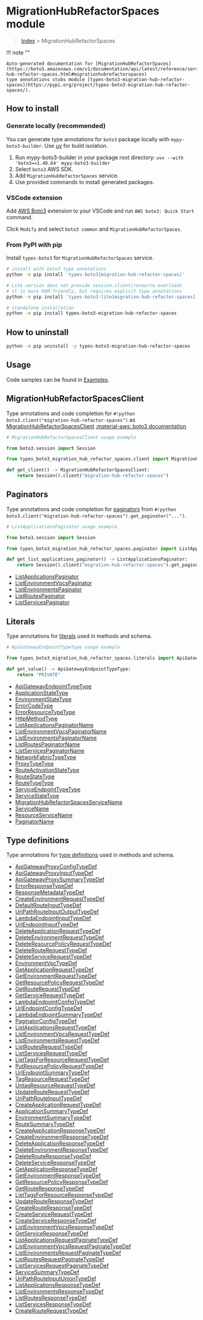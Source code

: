 #  MigrationHubRefactorSpaces module

> [Index](../README.md) > MigrationHubRefactorSpaces

!!! note ""

    Auto-generated documentation for [MigrationHubRefactorSpaces](https://boto3.amazonaws.com/v1/documentation/api/latest/reference/services/migration-hub-refactor-spaces.html#migrationhubrefactorspaces)
    type annotations stubs module [types-boto3-migration-hub-refactor-spaces](https://pypi.org/project/types-boto3-migration-hub-refactor-spaces/).

## How to install

### Generate locally (recommended)

You can generate type annotations for `boto3` package locally with `mypy-boto3-builder`.
Use [uv](https://docs.astral.sh/uv/getting-started/installation/) for build isolation.

1. Run mypy-boto3-builder in your package root directory: `uvx --with 'boto3==1.40.64' mypy-boto3-builder`
1. Select `boto3` AWS SDK.
1. Add `MigrationHubRefactorSpaces` service.
1. Use provided commands to install generated packages.


### VSCode extension

Add [AWS Boto3](https://marketplace.visualstudio.com/items?itemName=Boto3typed.boto3-ide)
extension to your VSCode and run `AWS boto3: Quick Start` command.

Click `Modify` and select `boto3 common` and `MigrationHubRefactorSpaces`.


### From PyPI with pip

Install `types-boto3` for `MigrationHubRefactorSpaces` service.

```bash
# install with boto3 type annotations
python -m pip install 'types-boto3[migration-hub-refactor-spaces]'

# Lite version does not provide session.client/resource overloads
# it is more RAM-friendly, but requires explicit type annotations
python -m pip install 'types-boto3-lite[migration-hub-refactor-spaces]'

# standalone installation
python -m pip install types-boto3-migration-hub-refactor-spaces
```



## How to uninstall

```bash
python -m pip uninstall -y types-boto3-migration-hub-refactor-spaces
```

## Usage

Code samples can be found in [Examples](./usage.md).

## MigrationHubRefactorSpacesClient

Type annotations and code completion for  `#!python boto3.client("migration-hub-refactor-spaces")` as [MigrationHubRefactorSpacesClient](./client.md)
[:material-aws: boto3 documentation](https://boto3.amazonaws.com/v1/documentation/api/latest/reference/services/migration-hub-refactor-spaces.html#MigrationHubRefactorSpaces.Client)

```python
# MigrationHubRefactorSpacesClient usage example

from boto3.session import Session

from types_boto3_migration_hub_refactor_spaces.client import MigrationHubRefactorSpacesClient

def get_client() -> MigrationHubRefactorSpacesClient:
    return Session().client("migration-hub-refactor-spaces")
```


## Paginators

Type annotations and code completion for [paginators](./paginators.md)
from `#!python boto3.client("migration-hub-refactor-spaces").get_paginator("...")`.

```python
# ListApplicationsPaginator usage example

from boto3.session import Session

from types_boto3_migration_hub_refactor_spaces.paginator import ListApplicationsPaginator

def get_list_applications_paginator() -> ListApplicationsPaginator:
    return Session().client("migration-hub-refactor-spaces").get_paginator("list_applications"))
```

- [ListApplicationsPaginator](./paginators.md#listapplicationspaginator)
- [ListEnvironmentVpcsPaginator](./paginators.md#listenvironmentvpcspaginator)
- [ListEnvironmentsPaginator](./paginators.md#listenvironmentspaginator)
- [ListRoutesPaginator](./paginators.md#listroutespaginator)
- [ListServicesPaginator](./paginators.md#listservicespaginator)









## Literals

Type annotations for [literals](./literals.md) used in methods and schema.

```python
# ApiGatewayEndpointTypeType usage example

from types_boto3_migration_hub_refactor_spaces.literals import ApiGatewayEndpointTypeType

def get_value() -> ApiGatewayEndpointTypeType:
    return "PRIVATE"
```

- [ApiGatewayEndpointTypeType](./literals.md#apigatewayendpointtypetype)
- [ApplicationStateType](./literals.md#applicationstatetype)
- [EnvironmentStateType](./literals.md#environmentstatetype)
- [ErrorCodeType](./literals.md#errorcodetype)
- [ErrorResourceTypeType](./literals.md#errorresourcetypetype)
- [HttpMethodType](./literals.md#httpmethodtype)
- [ListApplicationsPaginatorName](./literals.md#listapplicationspaginatorname)
- [ListEnvironmentVpcsPaginatorName](./literals.md#listenvironmentvpcspaginatorname)
- [ListEnvironmentsPaginatorName](./literals.md#listenvironmentspaginatorname)
- [ListRoutesPaginatorName](./literals.md#listroutespaginatorname)
- [ListServicesPaginatorName](./literals.md#listservicespaginatorname)
- [NetworkFabricTypeType](./literals.md#networkfabrictypetype)
- [ProxyTypeType](./literals.md#proxytypetype)
- [RouteActivationStateType](./literals.md#routeactivationstatetype)
- [RouteStateType](./literals.md#routestatetype)
- [RouteTypeType](./literals.md#routetypetype)
- [ServiceEndpointTypeType](./literals.md#serviceendpointtypetype)
- [ServiceStateType](./literals.md#servicestatetype)
- [MigrationHubRefactorSpacesServiceName](./literals.md#migrationhubrefactorspacesservicename)
- [ServiceName](./literals.md#servicename)
- [ResourceServiceName](./literals.md#resourceservicename)
- [PaginatorName](./literals.md#paginatorname)




## Type definitions

Type annotations for [type definitions](./type_defs.md) used in methods and schema.

- [ApiGatewayProxyConfigTypeDef](./type_defs.md#apigatewayproxyconfigtypedef)
- [ApiGatewayProxyInputTypeDef](./type_defs.md#apigatewayproxyinputtypedef)
- [ApiGatewayProxySummaryTypeDef](./type_defs.md#apigatewayproxysummarytypedef)
- [ErrorResponseTypeDef](./type_defs.md#errorresponsetypedef)
- [ResponseMetadataTypeDef](./type_defs.md#responsemetadatatypedef)
- [CreateEnvironmentRequestTypeDef](./type_defs.md#createenvironmentrequesttypedef)
- [DefaultRouteInputTypeDef](./type_defs.md#defaultrouteinputtypedef)
- [UriPathRouteInputOutputTypeDef](./type_defs.md#uripathrouteinputoutputtypedef)
- [LambdaEndpointInputTypeDef](./type_defs.md#lambdaendpointinputtypedef)
- [UrlEndpointInputTypeDef](./type_defs.md#urlendpointinputtypedef)
- [DeleteApplicationRequestTypeDef](./type_defs.md#deleteapplicationrequesttypedef)
- [DeleteEnvironmentRequestTypeDef](./type_defs.md#deleteenvironmentrequesttypedef)
- [DeleteResourcePolicyRequestTypeDef](./type_defs.md#deleteresourcepolicyrequesttypedef)
- [DeleteRouteRequestTypeDef](./type_defs.md#deleterouterequesttypedef)
- [DeleteServiceRequestTypeDef](./type_defs.md#deleteservicerequesttypedef)
- [EnvironmentVpcTypeDef](./type_defs.md#environmentvpctypedef)
- [GetApplicationRequestTypeDef](./type_defs.md#getapplicationrequesttypedef)
- [GetEnvironmentRequestTypeDef](./type_defs.md#getenvironmentrequesttypedef)
- [GetResourcePolicyRequestTypeDef](./type_defs.md#getresourcepolicyrequesttypedef)
- [GetRouteRequestTypeDef](./type_defs.md#getrouterequesttypedef)
- [GetServiceRequestTypeDef](./type_defs.md#getservicerequesttypedef)
- [LambdaEndpointConfigTypeDef](./type_defs.md#lambdaendpointconfigtypedef)
- [UrlEndpointConfigTypeDef](./type_defs.md#urlendpointconfigtypedef)
- [LambdaEndpointSummaryTypeDef](./type_defs.md#lambdaendpointsummarytypedef)
- [PaginatorConfigTypeDef](./type_defs.md#paginatorconfigtypedef)
- [ListApplicationsRequestTypeDef](./type_defs.md#listapplicationsrequesttypedef)
- [ListEnvironmentVpcsRequestTypeDef](./type_defs.md#listenvironmentvpcsrequesttypedef)
- [ListEnvironmentsRequestTypeDef](./type_defs.md#listenvironmentsrequesttypedef)
- [ListRoutesRequestTypeDef](./type_defs.md#listroutesrequesttypedef)
- [ListServicesRequestTypeDef](./type_defs.md#listservicesrequesttypedef)
- [ListTagsForResourceRequestTypeDef](./type_defs.md#listtagsforresourcerequesttypedef)
- [PutResourcePolicyRequestTypeDef](./type_defs.md#putresourcepolicyrequesttypedef)
- [UrlEndpointSummaryTypeDef](./type_defs.md#urlendpointsummarytypedef)
- [TagResourceRequestTypeDef](./type_defs.md#tagresourcerequesttypedef)
- [UntagResourceRequestTypeDef](./type_defs.md#untagresourcerequesttypedef)
- [UpdateRouteRequestTypeDef](./type_defs.md#updaterouterequesttypedef)
- [UriPathRouteInputTypeDef](./type_defs.md#uripathrouteinputtypedef)
- [CreateApplicationRequestTypeDef](./type_defs.md#createapplicationrequesttypedef)
- [ApplicationSummaryTypeDef](./type_defs.md#applicationsummarytypedef)
- [EnvironmentSummaryTypeDef](./type_defs.md#environmentsummarytypedef)
- [RouteSummaryTypeDef](./type_defs.md#routesummarytypedef)
- [CreateApplicationResponseTypeDef](./type_defs.md#createapplicationresponsetypedef)
- [CreateEnvironmentResponseTypeDef](./type_defs.md#createenvironmentresponsetypedef)
- [DeleteApplicationResponseTypeDef](./type_defs.md#deleteapplicationresponsetypedef)
- [DeleteEnvironmentResponseTypeDef](./type_defs.md#deleteenvironmentresponsetypedef)
- [DeleteRouteResponseTypeDef](./type_defs.md#deleterouteresponsetypedef)
- [DeleteServiceResponseTypeDef](./type_defs.md#deleteserviceresponsetypedef)
- [GetApplicationResponseTypeDef](./type_defs.md#getapplicationresponsetypedef)
- [GetEnvironmentResponseTypeDef](./type_defs.md#getenvironmentresponsetypedef)
- [GetResourcePolicyResponseTypeDef](./type_defs.md#getresourcepolicyresponsetypedef)
- [GetRouteResponseTypeDef](./type_defs.md#getrouteresponsetypedef)
- [ListTagsForResourceResponseTypeDef](./type_defs.md#listtagsforresourceresponsetypedef)
- [UpdateRouteResponseTypeDef](./type_defs.md#updaterouteresponsetypedef)
- [CreateRouteResponseTypeDef](./type_defs.md#createrouteresponsetypedef)
- [CreateServiceRequestTypeDef](./type_defs.md#createservicerequesttypedef)
- [CreateServiceResponseTypeDef](./type_defs.md#createserviceresponsetypedef)
- [ListEnvironmentVpcsResponseTypeDef](./type_defs.md#listenvironmentvpcsresponsetypedef)
- [GetServiceResponseTypeDef](./type_defs.md#getserviceresponsetypedef)
- [ListApplicationsRequestPaginateTypeDef](./type_defs.md#listapplicationsrequestpaginatetypedef)
- [ListEnvironmentVpcsRequestPaginateTypeDef](./type_defs.md#listenvironmentvpcsrequestpaginatetypedef)
- [ListEnvironmentsRequestPaginateTypeDef](./type_defs.md#listenvironmentsrequestpaginatetypedef)
- [ListRoutesRequestPaginateTypeDef](./type_defs.md#listroutesrequestpaginatetypedef)
- [ListServicesRequestPaginateTypeDef](./type_defs.md#listservicesrequestpaginatetypedef)
- [ServiceSummaryTypeDef](./type_defs.md#servicesummarytypedef)
- [UriPathRouteInputUnionTypeDef](./type_defs.md#uripathrouteinputuniontypedef)
- [ListApplicationsResponseTypeDef](./type_defs.md#listapplicationsresponsetypedef)
- [ListEnvironmentsResponseTypeDef](./type_defs.md#listenvironmentsresponsetypedef)
- [ListRoutesResponseTypeDef](./type_defs.md#listroutesresponsetypedef)
- [ListServicesResponseTypeDef](./type_defs.md#listservicesresponsetypedef)
- [CreateRouteRequestTypeDef](./type_defs.md#createrouterequesttypedef)

